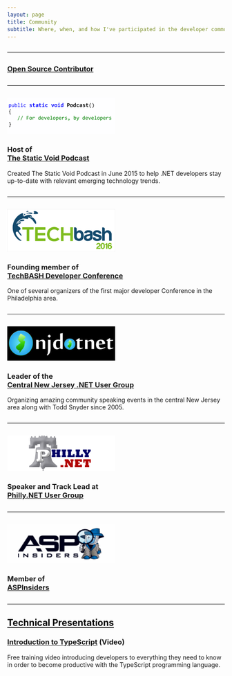 ```yaml
---
layout: page
title: Community
subtitle: Where, when, and how I've participated in the developer community
---
```


<style>
h2 a { color: black }
h2 a:hover {
    text-decoration: initial;
    cursor: default;
    color: black;
}
hr { margin: 2em 0; }
</style>

<hr>

<div class="row">
<div class="col-md-4"></div>
<div class="col-md-8">
<h3><a href="https://github.com/jchadwick">Open Source Contributor</a></h3>
</div>
<div class="col-md-12 text-center">
<div class="github-card" data-user="jchadwick"></div>
<script src="http://lab.lepture.com/github-cards/widget.js"></script>
</div>
</div>

<hr>

<div class="row">
<div class="col-md-4"><img src="img/podcast.png"/></div>
<div class="col-md-8">
<h3>Host of <br> <a href="http://www.staticvoidpodcast.com">The Static Void Podcast</a></h3>
</div>
<div class="col-md-12">
Created The Static Void Podcast in June 2015 to help .NET developers stay up-to-date with relevant emerging technology trends.
</div>
</div>

<hr>

<div class="row">
<div class="col-md-4"><img src="img/techbash.png"/></div>
<div class="col-md-8">
<h3>Founding member of <br> <a href="http://www.techbash.com">TechBASH Developer Conference</a></h3>
</div>
<div class="col-md-12">
One of several organizers of the first major developer Conference in the Philadelphia area.
</div>
</div>

<hr>

<div class="row">
<div class="col-md-4"><img src="img/njdotnet.png"/></div>
<div class="col-md-8">
<h3>Leader of the <br> <a href="http://www.njdotnet.org">Central New Jersey .NET User Group</a></h3>
</div>
<div class="col-md-12">
Organizing amazing community speaking events in the central New Jersey area along with Todd Snyder since 2005.
</div>
</div>

<hr>

<div class="row">
<div class="col-md-4"><img src="img/phillydotnet.png"/></div>
<div class="col-md-8">
<h3>Speaker and Track Lead at <br> <a href="http://www.phillydotnet.org">Philly.NET User Group</a></h3>
</div>
</div>

<hr>

<div class="row">
<div class="col-md-4"><img src="img/aspinsiders.gif"/></div>
<div class="col-md-8">
<h3>Member of <br> <a href="http://www.aspinsiders.com">ASPInsiders</a></h3>
</div>
</div>

<hr>


<h2><a href="#Presentations">Technical Presentations</a></h2>

### [Introduction to TypeScript](https://www.youtube.com/watch?v=qRD7bkK7m10) (Video)
Free training video introducing developers to everything they need to know in order to become productive with the TypeScript programming language.
